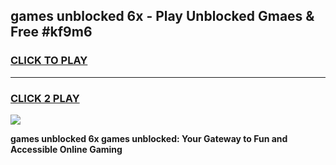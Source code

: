 
## games unblocked 6x - Play Unblocked Gmaes & Free #kf9m6
<h3>
<a href="https://news.freeplayer.one?title=games_unblocked_6x&ref=24F">CLICK TO PLAY</a></h3>
<hr>

<h3>
<a href="https://news.freeplayer.one?title=games_unblocked_6x&ref=24F">CLICK 2 PLAY</a>
  
</h3>

<a href="https://news.freeplayer.one?title=games_unblocked_6x&ref=24F/"><img src="https://clearcache.store/games.png"></a>


**games unblocked 6x games unblocked: Your Gateway to Fun and Accessible Online Gaming**
